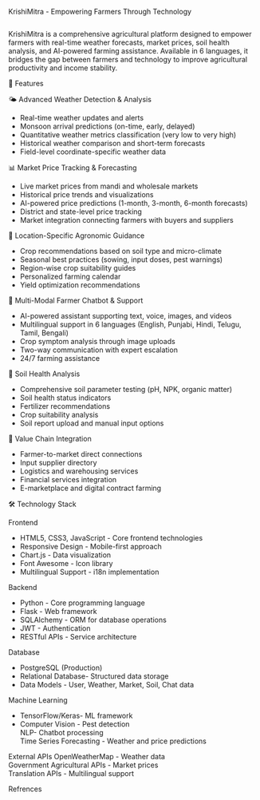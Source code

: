  KrishiMitra - Empowering Farmers Through Technology

![]()

KrishiMitra is a comprehensive agricultural platform designed to empower farmers with real-time weather forecasts, market prices, soil health analysis, and AI-powered farming assistance. Available in 6 languages, it bridges the gap between farmers and technology to improve agricultural productivity and income stability.

🌱 Features

🌤️ Advanced Weather Detection & Analysis
- Real-time weather updates and alerts  
- Monsoon arrival predictions (on-time, early, delayed)  
- Quantitative weather metrics classification (very low to very high)  
- Historical weather comparison and short-term forecasts  
- Field-level coordinate-specific weather data  

 📊 Market Price Tracking & Forecasting
- Live market prices from mandi and wholesale markets  
- Historical price trends and visualizations  
- AI-powered price predictions (1-month, 3-month, 6-month forecasts)  
- District and state-level price tracking  
- Market integration connecting farmers with buyers and suppliers  

🌾 Location-Specific Agronomic Guidance
- Crop recommendations based on soil type and micro-climate  
- Seasonal best practices (sowing, input doses, pest warnings)  
- Region-wise crop suitability guides  
- Personalized farming calendar  
- Yield optimization recommendations  

 🤖 Multi-Modal Farmer Chatbot & Support
- AI-powered assistant supporting text, voice, images, and videos  
- Multilingual support in 6 languages (English, Punjabi, Hindi, Telugu, Tamil, Bengali)  
- Crop symptom analysis through image uploads  
- Two-way communication with expert escalation  
- 24/7 farming assistance  

 🧪 Soil Health Analysis
- Comprehensive soil parameter testing (pH, NPK, organic matter)  
- Soil health status indicators  
- Fertilizer recommendations  
- Crop suitability analysis  
- Soil report upload and manual input options  

 🔗 Value Chain Integration
- Farmer-to-market direct connections  
- Input supplier directory  
- Logistics and warehousing services  
- Financial services integration  
- E-marketplace and digital contract farming  

🛠️ Technology Stack

Frontend
- HTML5, CSS3, JavaScript - Core frontend technologies  
- Responsive Design - Mobile-first approach  
- Chart.js - Data visualization  
- Font Awesome - Icon library  
- Multilingual Support - i18n implementation  

 Backend
- Python - Core programming language  
- Flask - Web framework  
- SQLAlchemy - ORM for database operations  
- JWT - Authentication  
- RESTful APIs - Service architecture  

Database
- PostgreSQL (Production)  
- Relational Database- Structured data storage  
- Data Models - User, Weather, Market, Soil, Chat data  

Machine Learning
- TensorFlow/Keras- ML framework  
- Computer Vision - Pest detection  
  NLP- Chatbot processing  
  Time Series Forecasting - Weather and price predictions  

External APIs
OpenWeatherMap - Weather data  
Government Agricultural APIs - Market prices  
Translation APIs - Multilingual support  

Refrences 
